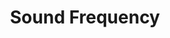 ---
title: "Sound Frequency"

categories: ['']

tags: ['Sound', 'Frequency']

arwords: 'تردد الصوت'

arexps: []

enwords: ['Sound Frequency']

enexps: []

arlexicons: 'ر'

enlexicons: 'S'

authors: ['Ruqayya Roshdy']

translators: ['']

citations: 'مقدمة في حوسبة اللغة العربية'

sources: 'مركز الملك عبدالله بن عبدالعزيز الدولي لخدمة اللغة العربية'

slug: ""
---